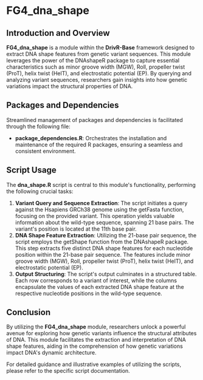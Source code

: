 # FG4_dna_shape

## Introduction and Overview
**FG4_dna_shape** is a module within the **DrivR-Base** framework designed to extract DNA shape features from genetic variant sequences. This module leverages the power of the DNAshapeR package to capture essential characteristics such as minor groove width (MGW), Roll, propeller twist (ProT), helix twist (HelT), and electrostatic potential (EP). By querying and analyzing variant sequences, researchers gain insights into how genetic variations impact the structural properties of DNA.

## Packages and Dependencies

Streamlined management of packages and dependencies is facilitated through the following file:

* **package_dependencies.R**: Orchestrates the installation and maintenance of the required R packages, ensuring a seamless and consistent environment.

## Script Usage
The **dna_shape.R** script is central to this module's functionality, performing the following crucial tasks:

1. **Variant Query and Sequence Extraction**: The script initiates a query against the Hsapiens GRCh38 genome using the getFasta function, focusing on the provided variant. This operation yields valuable information about the wild-type sequence, spanning 21 base pairs. The variant's position is located at the 11th base pair.
2. **DNA Shape Feature Extraction**: Utilizing the 21-base pair sequence, the script employs the getShape function from the DNAshapeR package. This step extracts five distinct DNA shape features for each nucleotide position within the 21-base pair sequence. The features include minor groove width (MGW), Roll, propeller twist (ProT), helix twist (HelT), and electrostatic potential (EP).
3. **Output Structuring**: The script's output culminates in a structured table. Each row corresponds to a variant of interest, while the columns encapsulate the values of each extracted DNA shape feature at the respective nucleotide positions in the wild-type sequence.

## Conclusion
By utilizing the **FG4_dna_shape** module, researchers unlock a powerful avenue for exploring how genetic variants influence the structural attributes of DNA. This module facilitates the extraction and interpretation of DNA shape features, aiding in the comprehension of how genetic variations impact DNA's dynamic architecture.

For detailed guidance and illustrative examples of utilizing the scripts, please refer to the specific script documentation.




